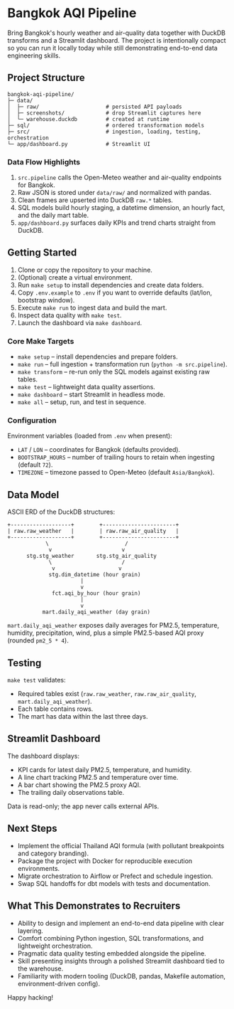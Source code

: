 # Bangkok AQI Pipeline

Bring Bangkok's hourly weather and air-quality data together with DuckDB transforms and a Streamlit dashboard. The project is intentionally compact so you can run it locally today while still demonstrating end-to-end data engineering skills.

## Project Structure

```
bangkok-aqi-pipeline/
├─ data/
│  ├─ raw/                     # persisted API payloads
│  ├─ screenshots/             # drop Streamlit captures here
│  └─ warehouse.duckdb         # created at runtime
├─ sql/                        # ordered transformation models
├─ src/                        # ingestion, loading, testing, orchestration
└─ app/dashboard.py            # Streamlit UI
```

### Data Flow Highlights

1. `src.pipeline` calls the Open-Meteo weather and air-quality endpoints for Bangkok.
2. Raw JSON is stored under `data/raw/` and normalized with pandas.
3. Clean frames are upserted into DuckDB `raw.*` tables.
4. SQL models build hourly staging, a datetime dimension, an hourly fact, and the daily mart table.
5. `app/dashboard.py` surfaces daily KPIs and trend charts straight from DuckDB.

## Getting Started

1. Clone or copy the repository to your machine.
2. (Optional) create a virtual environment.
3. Run `make setup` to install dependencies and create data folders.
4. Copy `.env.example` to `.env` if you want to override defaults (lat/lon, bootstrap window).
5. Execute `make run` to ingest data and build the mart.
6. Inspect data quality with `make test`.
7. Launch the dashboard via `make dashboard`.

### Core Make Targets

- `make setup` – install dependencies and prepare folders.
- `make run` – full ingestion + transformation run (`python -m src.pipeline`).
- `make transform` – re-run only the SQL models against existing raw tables.
- `make test` – lightweight data quality assertions.
- `make dashboard` – start Streamlit in headless mode.
- `make all` – setup, run, and test in sequence.

### Configuration

Environment variables (loaded from `.env` when present):

- `LAT` / `LON` – coordinates for Bangkok (defaults provided).
- `BOOTSTRAP_HOURS` – number of trailing hours to retain when ingesting (default `72`).
- `TIMEZONE` – timezone passed to Open-Meteo (default `Asia/Bangkok`).

## Data Model

ASCII ERD of the DuckDB structures:

```
+-------------------+        +-----------------------+
| raw.raw_weather   |        | raw.raw_air_quality   |
+-------------------+        +-----------------------+
            \                        /
             v                      v
      stg.stg_weather       stg.stg_air_quality
             \                      /
              v                    v
             stg.dim_datetime (hour grain)
                       |
                       v
              fct.aqi_by_hour (hour grain)
                       |
                       v
           mart.daily_aqi_weather (day grain)
```

`mart.daily_aqi_weather` exposes daily averages for PM2.5, temperature, humidity, precipitation, wind, plus a simple PM2.5-based AQI proxy (rounded `pm2_5 * 4`).

## Testing

`make test` validates:

- Required tables exist (`raw.raw_weather`, `raw.raw_air_quality`, `mart.daily_aqi_weather`).
- Each table contains rows.
- The mart has data within the last three days.

## Streamlit Dashboard

The dashboard displays:

- KPI cards for latest daily PM2.5, temperature, and humidity.
- A line chart tracking PM2.5 and temperature over time.
- A bar chart showing the PM2.5 proxy AQI.
- The trailing daily observations table.

Data is read-only; the app never calls external APIs.

## Next Steps

- Implement the official Thailand AQI formula (with pollutant breakpoints and category branding).
- Package the project with Docker for reproducible execution environments.
- Migrate orchestration to Airflow or Prefect and schedule ingestion.
- Swap SQL handoffs for dbt models with tests and documentation.

## What This Demonstrates to Recruiters

- Ability to design and implement an end-to-end data pipeline with clear layering.
- Comfort combining Python ingestion, SQL transformations, and lightweight orchestration.
- Pragmatic data quality testing embedded alongside the pipeline.
- Skill presenting insights through a polished Streamlit dashboard tied to the warehouse.
- Familiarity with modern tooling (DuckDB, pandas, Makefile automation, environment-driven config).

Happy hacking!
